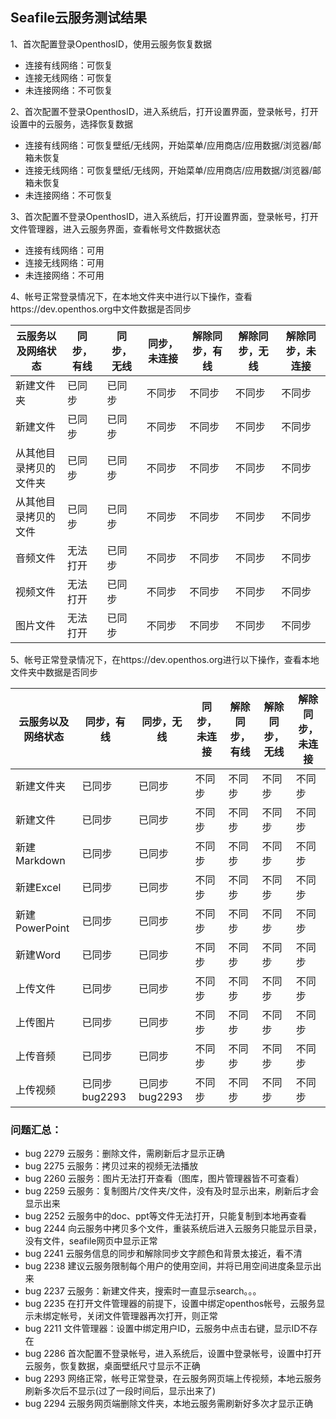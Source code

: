 ## Seafile云服务测试结果

1、首次配置登录OpenthosID，使用云服务恢复数据
- 连接有线网络：可恢复
- 连接无线网络：可恢复
- 未连接网络：不可恢复

2、首次配置不登录OpenthosID，进入系统后，打开设置界面，登录帐号，打开设置中的云服务，选择恢复数据
- 连接有线网络：可恢复壁纸/无线网，开始菜单/应用商店/应用数据/浏览器/邮箱未恢复
- 连接无线网络：可恢复壁纸/无线网，开始菜单/应用商店/应用数据/浏览器/邮箱未恢复
- 未连接网络：不可恢复

3、首次配置不登录OpenthosID，进入系统后，打开设置界面，登录帐号，打开文件管理器，进入云服务界面，查看帐号文件数据状态
- 连接有线网络：可用
- 连接无线网络：可用
- 未连接网络：不可用

4、帐号正常登录情况下，在本地文件夹中进行以下操作，查看https://dev.openthos.org中文件数据是否同步

|云服务以及网络状态|同步，有线|同步，无线|同步，未连接|解除同步，有线|解除同步，无线|解除同步，未连接|
|-----|-----|-----|-----|-----|-----|-----|
|新建文件夹|已同步|已同步|不同步|不同步|不同步|不同步|
|新建文件|已同步|已同步|不同步|不同步|不同步|不同步|
|从其他目录拷贝的文件夹|已同步|已同步|不同步|不同步|不同步|不同步|
|从其他目录拷贝的文件|已同步|已同步|不同步|不同步|不同步|不同步|
|音频文件|无法打开|已同步|不同步|不同步|不同步|不同步|
|视频文件|无法打开|已同步|不同步|不同步|不同步|不同步|
|图片文件|无法打开|已同步|不同步|不同步|不同步|不同步|

5、帐号正常登录情况下，在https://dev.openthos.org进行以下操作，查看本地文件夹中数据是否同步

|云服务以及网络状态|同步，有线|同步，无线|同步，未连接|解除同步，有线|解除同步，无线|解除同步，未连接|
|-----|-----|-----|-----|-----|-----|-----|
|新建文件夹|已同步|已同步|不同步|不同步|不同步|不同步|
|新建文件|已同步|已同步|不同步|不同步|不同步|不同步|
|新建Markdown|已同步|已同步|不同步|不同步|不同步|不同步|
|新建Excel|已同步|已同步|不同步|不同步|不同步|不同步|
|新建PowerPoint|已同步|已同步|不同步|不同步|不同步|不同步|
|新建Word|已同步|已同步|不同步|不同步|不同步|不同步|
|上传文件|已同步|已同步|不同步|不同步|不同步|不同步|
|上传图片|已同步|已同步|不同步|不同步|不同步|不同步|
|上传音频|已同步|已同步|不同步|不同步|不同步|不同步|
|上传视频|已同步 bug2293|已同步 bug2293|不同步|不同步|不同步|不同步|

### 问题汇总：

 - bug 2279 云服务：删除文件，需刷新后才显示正确
 - bug 2275 云服务：拷贝过来的视频无法播放
 - bug 2260 云服务：图片无法打开查看（图库，图片管理器皆不可查看）
 - bug 2259 云服务：复制图片/文件夹/文件，没有及时显示出来，刷新后才会显示出来
 - bug 2252 云服务中的doc、ppt等文件无法打开，只能复制到本地再查看
 - bug 2244 向云服务中拷贝多个文件，重装系统后进入云服务只能显示目录，没有文件，seafile网页中显示正常
 - bug 2241 云服务信息的同步和解除同步文字颜色和背景太接近，看不清
 - bug 2238 建议云服务限制每个用户的使用空间，并将已用空间进度条显示出来
 - bug 2237 云服务：新建文件夹，搜索时一直显示search。。。
 - bug 2235 在打开文件管理器的前提下，设置中绑定openthos帐号，云服务显示未绑定帐号，关闭文件管理器再次打开，则正常
 - bug 2211 文件管理器：设置中绑定用户ID，云服务中点击右键，显示ID不存在
 - bug 2286 首次配置不登录帐号，进入系统后，设置中登录帐号，设置中打开云服务，恢复数据，桌面壁纸尺寸显示不正确
 - bug 2293 网络正常，帐号正常登录，在云服务网页端上传视频，本地云服务刷新多次后不显示(过了一段时间后，显示出来了)
 - bug 2294 云服务网页端删除文件夹，本地云服务需刷新好多次才显示正确
